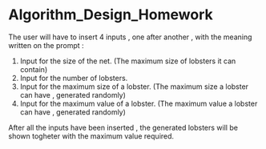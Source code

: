 # Algorithm_Design_Homework

The user will have to insert 4 inputs , one after another , with the meaning written on the prompt :
1) Input for the size of the net. (The maximum size of lobsters it can contain)
2) Input for the number of lobsters.
3) Input for the maximum size of a lobster. (The maximum size a lobster can have , generated randomly)
4) Input for the maximum value of a lobster. (The maximum value a lobster can have , generated randomly)

After all the inputs have been inserted , the generated lobsters will be shown togheter with the maximum value required.

